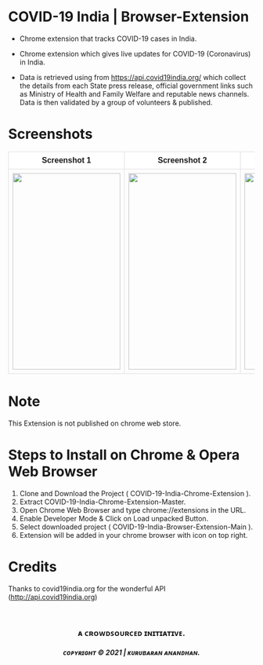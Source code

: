 # COVID-19 India | Browser-Extension

* Chrome extension that tracks COVID-19 cases in India.
* Chrome extension which gives live updates for COVID-19 (Coronavirus) in India.

* Data is retrieved using from https://api.covid19india.org/ which collect the details from each State press release, official government links such as Ministry of Health and Family Welfare and reputable news channels. Data is then validated by a group of volunteers & published.

# Screenshots
<table style="font-family: arial, sans-serif; border-collapse: collapse; width: 100%;">
  <tr style="background-color: #fff;">
    <th style="border: 1px solid #dddddd; text-align: center; padding: 8px;">Screenshot 1</th>
    <th style="border: 1px solid #dddddd; text-align: center; padding: 8px;">Screenshot 2</th>
    <th style="border: 1px solid #dddddd; text-align: center; padding: 8px;">Screenshot 3</th>
    <th style="border: 1px solid #dddddd; text-align: center; padding: 8px;">Screenshot 4</th>
  </tr>
  <tr>
  	<td style="border: 1px solid #dddddd; text-align: center; padding: 8px;"><img src="https://github.com/kurubaran18/Assets/blob/main/Covid19-Tracker-BrowserExtension/Screenshots/screenshot-1.png?raw=true" style="float: left;" width=220px height=400px /></td>
    <td style="border: 1px solid #dddddd; text-align: center; padding: 8px;"><img src="https://github.com/kurubaran18/Assets/blob/main/Covid19-Tracker-BrowserExtension/Screenshots/screenshot-2.png?raw=true" style="float: left;" width=220px height=400px /></td>
    <td style="border: 1px solid #dddddd; text-align: center; padding: 8px;"><img src="https://github.com/kurubaran18/Assets/blob/main/Covid19-Tracker-BrowserExtension/Screenshots/screenshot-3.png?raw=true" style="float: left;" width=220px height=400px /></td>
    <td style="border: 1px solid #dddddd; text-align: center; padding: 8px;"><img src="https://github.com/kurubaran18/Assets/blob/main/Covid19-Tracker-BrowserExtension/Screenshots/screenshot-4.png?raw=true" style="float: left;" width=220px height=400px /></td>
  </tr>
</table>

# Note
This Extension is not published on chrome web store.

# Steps to Install on Chrome & Opera Web Browser

1. Clone and Download the Project ( COVID-19-India-Chrome-Extension ).<br>
2. Extract COVID-19-India-Chrome-Extension-Master.<br>
3. Open Chrome Web Browser and type chrome://extensions in the URL.<br>
4. Enable Developer Mode & Click on Load unpacked Button.<br>
5. Select downloaded project ( COVID-19-India-Browser-Extension-Main ).<br>
6. Extension will be added in your chrome browser with icon on top right.

# Credits

Thanks to covid19india.org for the wonderful API (http://api.covid19india.org)

<br>
<h3 align="center">ᴀ ᴄʀᴏᴡᴅꜱᴏᴜʀᴄᴇᴅ ɪɴɪᴛɪᴀᴛɪᴠᴇ.</h3>
<h5 align="center">ᴄᴏᴘʏʀɪɢʜᴛ © 2021 | ᴋᴜʀᴜʙᴀʀᴀɴ ᴀɴᴀɴᴅʜᴀɴ.</h5>
